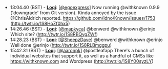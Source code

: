 * <a id="13:04.40">13:04.40 (BST)</a> - __[Loqi](https://github.com/Loqi)__: [<a href="https://twitter.com/egoexpress">@egoexpress</a>] Now running @withknown 0.9.9 ('downgrade' from Git version). Kinda annoyed by the issue @ChrisAldrich reported. https://github.com/idno/Known/issues/1753 (http://twtr.io/1S8HoZf0hx5)
* <a id="14:26.46">14:26.46 (BST)</a> - __[Loqi](https://github.com/Loqi)__: [<a href="https://twitter.com/mapkyca">@mapkyca</a>] @benwerd @withknown @erinjo Which site? (http://twtr.io/1S8RBQvgZWf)
* <a id="14:28.23">14:28.23 (BST)</a> - __[Loqi](https://github.com/Loqi)__: [<a href="https://twitter.com/SheepzDave">@SheepzDave</a>] @benwerd @withknown @erinjo Well done @erinjo (http://twtr.io/1S8RLBmggpu)
* <a id="15:42.31">15:42.31 (BST)</a> - __[Loqi](https://github.com/Loqi)__: [<a href="https://twitter.com/aaronpk">@aaronpk</a>] @postleafapp There's a bunch of individual websites that support it, as well as a handful of CMSs like https://withknown.com and Wordpress (http://twtr.io/1S8Y00syzLY)

